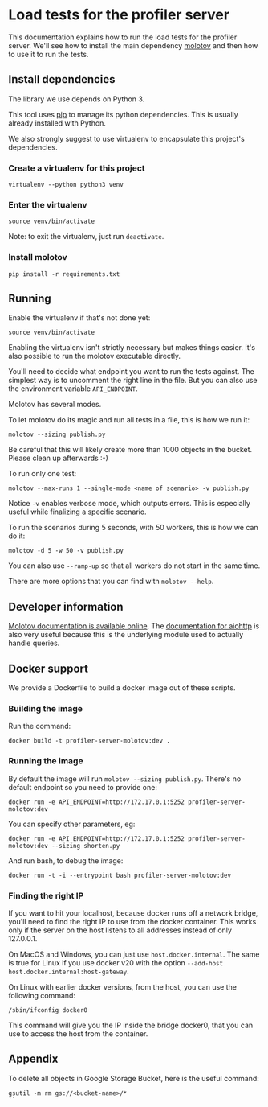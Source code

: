# Load tests for the profiler server

This documentation explains how to run the load tests for the profiler server.
We'll see how to install the main dependency [molotov](https://molotov.readthedocs.io/en/latest/)
and then how to use it to run the tests.

## Install dependencies

The library we use depends on Python 3.

This tool uses [pip](https://pypi.org/project/pip/) to manage its python dependencies.
This is usually already installed with Python.

We also strongly suggest to use virtualenv to encapsulate this project's
dependencies.

### Create a virtualenv for this project
```
virtualenv --python python3 venv
```

### Enter the virtualenv
```
source venv/bin/activate
```
Note: to exit the virtualenv, just run `deactivate`.

### Install molotov
```
pip install -r requirements.txt
```

## Running

Enable the virtualenv if that's not done yet:
```
source venv/bin/activate
```
Enabling the virtualenv isn't strictly necessary but makes things easier. It's
also possible to run the molotov executable directly.

You'll need to decide what endpoint you want to run the tests against. The
simplest way is to uncomment the right line in the file. But you can also use
the environment variable `API_ENDPOINT`.

Molotov has several modes.

To let molotov do its magic and run all tests in a file, this is how we run it:
```
molotov --sizing publish.py
```
Be careful that this will likely create more than 1000 objects in the bucket.
Please clean up afterwards :-)

To run only one test:
```
molotov --max-runs 1 --single-mode <name of scenario> -v publish.py
```
Notice `-v` enables verbose mode, which outputs errors. This is especially
useful while finalizing a specific scenario.

To run the scenarios during 5 seconds, with 50 workers, this is how we can do it:
```
molotov -d 5 -w 50 -v publish.py
```
You can also use `--ramp-up` so that all workers do not start in the same time.

There are more options that you can find with `molotov --help`.

## Developer information

[Molotov documentation is available online](https://molotov.readthedocs.io/en/stable/fixtures/).
The [documentation for aiohttp](https://aiohttp.readthedocs.io/en/stable/client_reference.html)
is also very useful because this is the underlying module used to actually
handle queries.

## Docker support

We provide a Dockerfile to build a docker image out of these scripts.

### Building the image
Run the command:
```
docker build -t profiler-server-molotov:dev .
```

### Running the image
By default the image will run `molotov --sizing publish.py`. There's no default
endpoint so you need to provide one:
```
docker run -e API_ENDPOINT=http://172.17.0.1:5252 profiler-server-molotov:dev
```

You can specify other parameters, eg:
```
docker run -e API_ENDPOINT=http://172.17.0.1:5252 profiler-server-molotov:dev --sizing shorten.py
```

And run bash, to debug the image:
```
docker run -t -i --entrypoint bash profiler-server-molotov:dev
```

### Finding the right IP
If you want to hit your localhost, because docker runs off a network bridge,
you'll need to find the right IP to use from the docker container. This works
only if the server on the host listens to all addresses instead of only
127.0.0.1.

On MacOS and Windows, you can just use `host.docker.internal`. The same is true
for Linux if you use docker v20 with the option `--add-host
host.docker.internal:host-gateway`.

On Linux with earlier docker versions, from the host, you can use the following
command:
```
/sbin/ifconfig docker0
```
This command will give you the IP inside the bridge docker0, that you can use to
access the host from the container.


## Appendix

To delete all objects in Google Storage Bucket, here is the useful command:
```
gsutil -m rm gs://<bucket-name>/*
``
